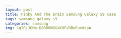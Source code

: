 ```yaml
---
layout: post
title: Pinky And The Brain Samsung Galaxy S9 Case
tags: samsung galaxy s9
categories: samsung
img: 1qlRjJOMp-D8RD6W8GxKHFvRBoRuxdoaA
---
```

